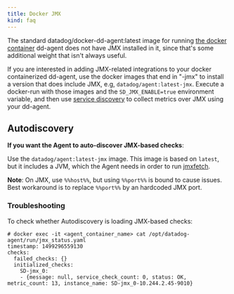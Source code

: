 ```yaml
---
title: Docker JMX
kind: faq
---
```


The standard datadog/docker-dd-agent:latest image for running [the docker container][1] dd-agent does not have JMX installed in it, since that's some additional weight that isn't always useful.

If you are interested in adding JMX-related integrations to your docker containerized dd-agent, use the docker images that end in "-jmx" to install a version that does include JMX, e.g, `datadog/agent:latest-jmx`.
Execute a docker-run with those images and the `SD_JMX_ENABLE=true` environment variable, and then use [service discovery][2] to collect metrics over JMX using your dd-agent.

## Autodiscovery

**If you want the Agent to auto-discover JMX-based checks**:  

Use the `datadog/agent:latest-jmx` image. This image is based on `latest`, but it includes a JVM, which the Agent needs in order to run [jmxfetch][3].

**Note**: On JMX, use `%%host%%`, but using `%%port%%` is bound to cause issues. Best workaround is to replace `%%port%%` by an hardcoded JMX port.

### Troubleshooting

To check whether Autodiscovery is loading JMX-based checks:

```
# docker exec -it <agent_container_name> cat /opt/datadog-agent/run/jmx_status.yaml
timestamp: 1499296559130
checks:
  failed_checks: {}
  initialized_checks:
    SD-jmx_0:
    - {message: null, service_check_count: 0, status: OK, metric_count: 13, instance_name: SD-jmx_0-10.244.2.45-9010}
```


[1]: https://app.datadoghq.com/account/settings#agent/docker
[2]: /agent/autodiscovery
[3]: https://github.com/DataDog/jmxfetch
